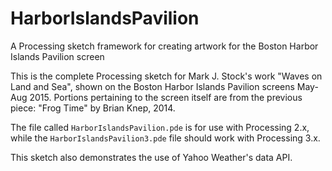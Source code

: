 # HarborIslandsPavilion
A Processing sketch framework for creating artwork for the Boston Harbor Islands Pavilion screen

This is the complete Processing sketch for Mark J. Stock's work "Waves on Land and Sea", shown on the Boston Harbor Islands Pavilion screens May-Aug 2015. Portions pertaining to the screen itself are from the previous piece: "Frog Time" by Brian Knep, 2014.

The file called `HarborIslandsPavilion.pde` is for use with Processing 2.x, while the `HarborIslandsPavilion3.pde` file should work with Processing 3.x.

This sketch also demonstrates the use of Yahoo Weather's data API.
